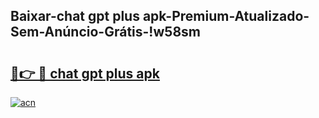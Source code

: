 
## Baixar-chat gpt plus apk-Premium-Atualizado-Sem-Anúncio-Grátis-!w58sm

# <h2><a href="https://andorid.site?title=chat_gpt_plus_apk&ref=27">🔗👉 🔴 chat gpt plus apk</a></h2>

[![acn](https://github.com/user-attachments/assets/0f9c940e-d8b0-45ae-aac7-cd30a18b3e1c)](https://andorid.site?title=chat_gpt_plus_apk&ref=27)

